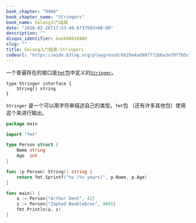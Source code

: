 ```yaml
---
book_chapter: "0406"
book_chapter_name: "Stringers"
book_name: Golang入门指南
date: "2016-02-26T17:53:40.6737503+08:00"
description: ""
disqus_identifier: book00010406
slug: ""
title: Golang入门指南-Stringers
codeurl: "https://wide.b3log.org/playground/6629a4ad98f772b6a3ef0f7b5cf5d563.go"
---
```

一个普遍存在的接口是[`fmt`](https://go-zh.org/pkg/fmt/)包中定义的[`Stringer`](https://go-zh.org/pkg/fmt/#Stringer)。

	type Stringer interface {
		String() string
	}

`Stringer` 是一个可以用字符串描述自己的类型。`fmt`包
（还有许多其他包）使用这个来进行输出。

```go
package main

import "fmt"

type Person struct {
	Name string
	Age  int
}

func (p Person) String() string {
	return fmt.Sprintf("%v (%v years)", p.Name, p.Age)
}

func main() {
	a := Person{"Arthur Dent", 42}
	z := Person{"Zaphod Beeblebrox", 9001}
	fmt.Println(a, z)
}

```

